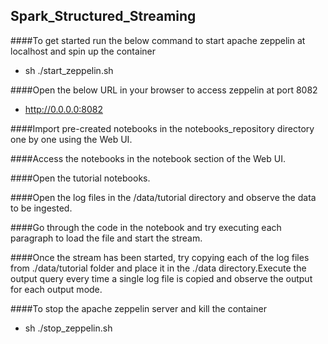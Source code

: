 ## Spark_Structured_Streaming

####To get started run the below command to start apache zeppelin at localhost and spin up the container
* sh ./start_zeppelin.sh

####Open the below URL in your browser to access zeppelin at port 8082
* http://0.0.0.0:8082

####Import pre-created notebooks in the notebooks_repository directory one by one using the Web UI.

####Access the notebooks in the notebook section of the Web UI.

####Open the tutorial notebooks.

####Open the log files in the /data/tutorial directory and observe the data to be ingested.

####Go through the code in the notebook and try executing each paragraph to load the file and start the stream.

####Once the stream has been started, try copying each of the log files from ./data/tutorial folder and place it in the ./data directory.Execute the output query every time a single log file is copied and observe the output for each output mode.

####To stop the apache zeppelin server and kill the container 
* sh ./stop_zeppelin.sh